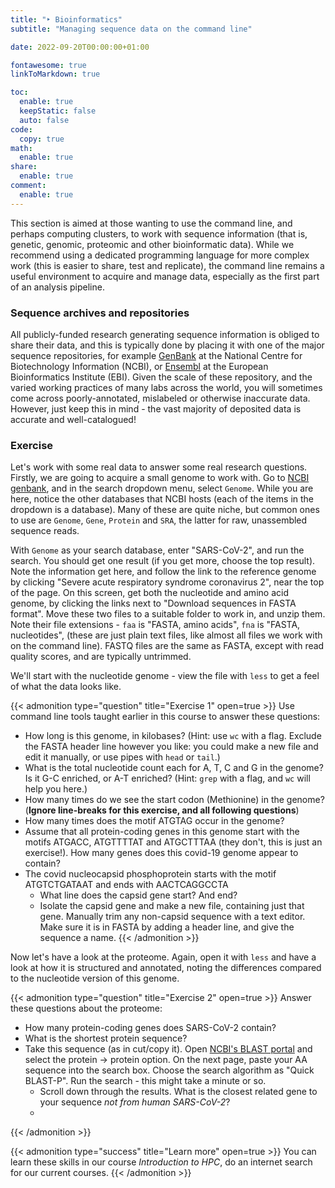 ```yaml
---
title: "‣ Bioinformatics"
subtitle: "Managing sequence data on the command line"

date: 2022-09-20T00:00:00+01:00

fontawesome: true
linkToMarkdown: true

toc:
  enable: true
  keepStatic: false
  auto: false
code:
  copy: true
math:
  enable: true
share:
  enable: true
comment:
  enable: true
---
```


This section is aimed at those wanting to use the command line, and perhaps computing clusters, to work with sequence information (that is, genetic, genomic, proteomic and other bioinformatic data). While we recommend using a dedicated programming language for more complex work (this is easier to share, test and replicate), the command line remains a useful environment to acquire and manage data, especially as the first part of an analysis pipeline.

### Sequence archives and repositories
All publicly-funded research generating sequence information is obliged to share their data, and this is typically done by placing it with one of the major sequence repositories, for example [GenBank](https://www.ncbi.nlm.nih.gov/genbank/) at the National Centre for Biotechnology Information (NCBI), or [Ensembl](https://www.ensembl.org/index.html) at the European Bioinformatics Institute (EBI). Given the scale of these repository, and the varied working practices of many labs across the world, you will sometimes come across poorly-annotated, mislabeled or otherwise inaccurate data. However, just keep this in mind - the vast majority of deposited data is accurate and well-catalogued!

### Exercise
Let's work with some real data to answer some real research questions. Firstly, we are going to acquire a small genome to work with. Go to [NCBI genbank](https://www.ncbi.nlm.nih.gov/genbank/), and in the search dropdown menu, select `Genome`. While you are here, notice the other databases that NCBI hosts (each of the items in the dropdown is a database). Many of these are quite niche, but common ones to use are `Genome`, `Gene`, `Protein` and `SRA`, the latter for raw, unassembled sequence reads.

With `Genome` as your search database, enter "SARS-CoV-2", and run the search. You should get one result (if you get more, choose the top result). Note the information get here, and follow the link to the reference genome by clicking "Severe acute respiratory syndrome coronavirus 2", near the top of the page. On this screen, get both the nucleotide and amino acid genome, by clicking the links next to "Download sequences in FASTA format". Move these two files to a suitable folder to work in, and unzip them. Note their file extensions - `faa` is "FASTA, amino acids", `fna` is "FASTA, nucleotides", (these are just plain text files, like almost all files we work with on the command line). FASTQ files are the same as FASTA, except with read quality scores, and are typically untrimmed.

We'll start with the nucleotide genome - view the file with `less` to get a feel of what the data looks like.

{{< admonition type="question" title="Exercise 1" open=true >}}
Use command line tools taught earlier in this course to answer these questions:
- How long is this genome, in kilobases? (Hint: use `wc` with a flag. Exclude the FASTA header line however you like: you could make a new file and edit it manually, or use pipes with `head` or `tail`.)
- What is the total nucleotide count each for A, T, C and G in the genome? Is it G-C enriched, or A-T enriched? (Hint: `grep` with a flag, and `wc` will help you here.)
- How many times do we see the start codon (Methionine) in the genome?  (**Ignore line-breaks for this exercise, and all following questions**)
- How many times does the motif ATGTAG occur in the genome?
- Assume that all protein-coding genes in this genome start with the motifs ATGACC, ATGTTTTAT and ATGCTTTAA (they don't, this is just an exercise!). How many genes does this covid-19 genome appear to contain?
- The covid nucleocapsid phosphoprotein starts with the motif ATGTCTGATAAT and ends with AACTCAGGCCTA
  - What line does the capsid gene start? And end?
  - Isolate the capsid gene and make a new file, containing just that gene. Manually trim any non-capsid sequence with a text editor. Make sure it is in FASTA by adding a header line, and give the sequence a name.
{{< /admonition >}}

Now let's have a look at the proteome. Again, open it with `less` and have a look at how it is structured and annotated, noting the differences compared to the nucleotide version of this genome.

{{< admonition type="question" title="Exercise 2" open=true >}}
Answer these questions about the proteome:
- How many protein-coding genes does SARS-CoV-2 contain?
- What is the shortest protein sequence?
- Take this sequence (as in cut/copy it). Open [NCBI's BLAST portal](https://blast.ncbi.nlm.nih.gov/Blast.cgi) and select the protein -> protein option. On the next page, paste your AA sequence into the search box. Choose the search algorithm as "Quick BLAST-P". Run the search - this might take a minute or so.
  - Scroll down through the results. What is the closest related gene to your sequence *not from human SARS-CoV-2*?
  - 
{{< /admonition >}}

{{< admonition type="success" title="Learn more" open=true >}}
You can learn these skills in our course *Introduction to HPC*, do an internet search for our current courses.
{{< /admonition >}}

